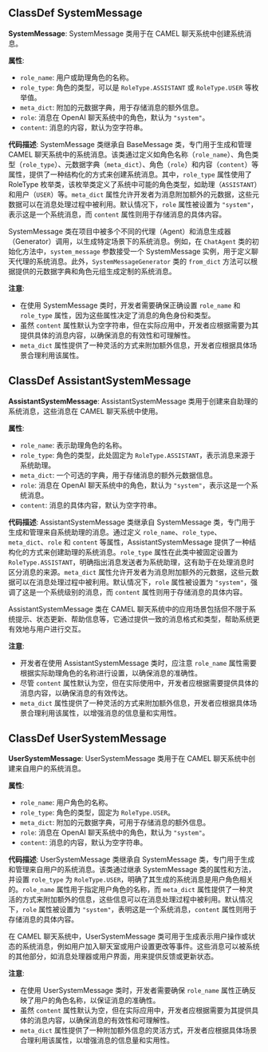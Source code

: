 ## ClassDef SystemMessage
**SystemMessage**: SystemMessage 类用于在 CAMEL 聊天系统中创建系统消息。

**属性**:
- `role_name`: 用户或助理角色的名称。
- `role_type`: 角色的类型，可以是 `RoleType.ASSISTANT` 或 `RoleType.USER` 等枚举值。
- `meta_dict`: 附加的元数据字典，用于存储消息的额外信息。
- `role`: 消息在 OpenAI 聊天系统中的角色，默认为 `"system"`。
- `content`: 消息的内容，默认为空字符串。

**代码描述**:
SystemMessage 类继承自 BaseMessage 类，专门用于生成和管理 CAMEL 聊天系统中的系统消息。该类通过定义如角色名称（`role_name`）、角色类型（`role_type`）、元数据字典（`meta_dict`）、角色（`role`）和内容（`content`）等属性，提供了一种结构化的方式来创建系统消息。其中，`role_type` 属性使用了 RoleType 枚举类，该枚举类定义了系统中可能的角色类型，如助理（`ASSISTANT`）和用户（`USER`）等。`meta_dict` 属性允许开发者为消息附加额外的元数据，这些元数据可以在消息处理过程中被利用。默认情况下，`role` 属性被设置为 `"system"`，表示这是一个系统消息，而 `content` 属性则用于存储消息的具体内容。

SystemMessage 类在项目中被多个不同的代理（Agent）和消息生成器（Generator）调用，以生成特定场景下的系统消息。例如，在 `ChatAgent` 类的初始化方法中，`system_message` 参数接受一个 SystemMessage 实例，用于定义聊天代理的系统消息。此外，`SystemMessageGenerator` 类的 `from_dict` 方法可以根据提供的元数据字典和角色元组生成定制的系统消息。

**注意**:
- 在使用 SystemMessage 类时，开发者需要确保正确设置 `role_name` 和 `role_type` 属性，因为这些属性决定了消息的角色身份和类型。
- 虽然 `content` 属性默认为空字符串，但在实际应用中，开发者应根据需要为其提供具体的消息内容，以确保消息的有效性和可理解性。
- `meta_dict` 属性提供了一种灵活的方式来附加额外信息，开发者应根据具体场景合理利用该属性。
## ClassDef AssistantSystemMessage
**AssistantSystemMessage**: AssistantSystemMessage 类用于创建来自助理的系统消息，这些消息在 CAMEL 聊天系统中使用。

**属性**:
- `role_name`: 表示助理角色的名称。
- `role_type`: 角色的类型，此处固定为 `RoleType.ASSISTANT`，表示消息来源于系统助理。
- `meta_dict`: 一个可选的字典，用于存储消息的额外元数据信息。
- `role`: 消息在 OpenAI 聊天系统中的角色，默认为 `"system"`，表示这是一个系统消息。
- `content`: 消息的具体内容，默认为空字符串。

**代码描述**:
AssistantSystemMessage 类继承自 SystemMessage 类，专门用于生成和管理来自系统助理的消息。通过定义 `role_name`、`role_type`、`meta_dict`、`role` 和 `content` 等属性，AssistantSystemMessage 提供了一种结构化的方式来创建助理的系统消息。`role_type` 属性在此类中被固定设置为 `RoleType.ASSISTANT`，明确指出消息发送者为系统助理，这有助于在处理消息时区分消息的来源。`meta_dict` 属性允许开发者为消息附加额外的元数据，这些元数据可以在消息处理过程中被利用。默认情况下，`role` 属性被设置为 `"system"`，强调了这是一个系统级别的消息，而 `content` 属性则用于存储消息的具体内容。

AssistantSystemMessage 类在 CAMEL 聊天系统中的应用场景包括但不限于系统提示、状态更新、帮助信息等，它通过提供一致的消息格式和类型，帮助系统更有效地与用户进行交互。

**注意**:
- 开发者在使用 AssistantSystemMessage 类时，应注意 `role_name` 属性需要根据实际助理角色的名称进行设置，以确保消息的准确性。
- 尽管 `content` 属性默认为空，但在实际使用中，开发者应根据需要提供具体的消息内容，以确保消息的有效传达。
- `meta_dict` 属性提供了一种灵活的方式来附加额外信息，开发者应根据具体场景合理利用该属性，以增强消息的信息量和实用性。
## ClassDef UserSystemMessage
**UserSystemMessage**: UserSystemMessage 类用于在 CAMEL 聊天系统中创建来自用户的系统消息。

**属性**:
- `role_name`: 用户角色的名称。
- `role_type`: 角色的类型，固定为 `RoleType.USER`。
- `meta_dict`: 附加的元数据字典，可用于存储消息的额外信息。
- `role`: 消息在 OpenAI 聊天系统中的角色，默认为 `"system"`。
- `content`: 消息的内容，默认为空字符串。

**代码描述**:
UserSystemMessage 类继承自 SystemMessage 类，专门用于生成和管理来自用户的系统消息。该类通过继承 SystemMessage 类的属性和方法，并设置 `role_type` 为 `RoleType.USER`，明确了其生成的系统消息是用户角色相关的。`role_name` 属性用于指定用户角色的名称，而 `meta_dict` 属性提供了一种灵活的方式来附加额外的信息，这些信息可以在消息处理过程中被利用。默认情况下，`role` 属性被设置为 `"system"`，表明这是一个系统消息，`content` 属性则用于存储消息的具体内容。

在 CAMEL 聊天系统中，UserSystemMessage 类可用于生成表示用户操作或状态的系统消息，例如用户加入聊天室或用户设置更改等事件。这些消息可以被系统的其他部分，如消息处理器或用户界面，用来提供反馈或更新状态。

**注意**:
- 在使用 UserSystemMessage 类时，开发者需要确保 `role_name` 属性正确反映了用户的角色名称，以保证消息的准确性。
- 虽然 `content` 属性默认为空，但在实际应用中，开发者应根据需要为其提供具体的消息内容，以确保消息的有效性和可理解性。
- `meta_dict` 属性提供了一种附加额外信息的灵活方式，开发者应根据具体场景合理利用该属性，以增强消息的信息量和实用性。
